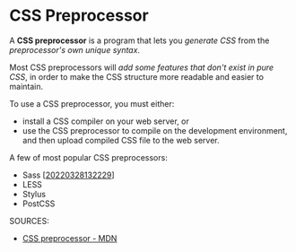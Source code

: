 # CSS Preprocessor

A **CSS preprocessor** is a program that lets you *generate CSS* from the *preprocessor's own unique syntax*.

Most CSS preprocessors will *add some features that don't exist in pure CSS*, in order to make the CSS structure more readable and easier to maintain.

To use a CSS preprocessor, you must either:
* install a CSS compiler on your web server, or
* use the CSS preprocessor to compile on the development environment, and then upload compiled CSS file to the web server.

A few of most popular CSS preprocessors:
* Sass \[[20220328132229](insertlinkhere.com)]
* LESS
* Stylus
* PostCSS


SOURCES:
* [CSS preprocessor - MDN](https://developer.mozilla.org/en-US/docs/Glossary/CSS_preprocessor)